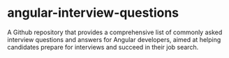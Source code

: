 # angular-interview-questions
A Github repository that provides a comprehensive list of commonly asked interview questions and answers for Angular developers, aimed at helping candidates prepare for interviews and succeed in their job search.

